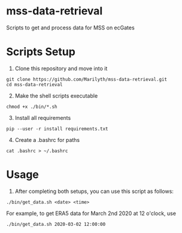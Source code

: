 # mss-data-retrieval
Scripts to get and process data for MSS on ecGates

# Scripts Setup
1. Clone this repository and move into it
```
git clone https://github.com/Marilyth/mss-data-retrieval.git
cd mss-data-retrieval
```
2. Make the shell scripts executable
```
chmod +x ./bin/*.sh
```
3. Install all requirements
```
pip --user -r install requirements.txt
```
4. Create a .bashrc for paths
```
cat .bashrc > ~/.bashrc
```

# Usage
1. After completing both setups, you can use this script as follows:
```
./bin/get_data.sh <date> <time>
```
For example, to get ERA5 data for March 2nd 2020 at 12 o'clock, use
```
./bin/get_data.sh 2020-03-02 12:00:00
```
